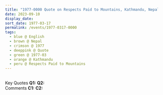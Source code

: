 ```yaml
---
title: "1977-0000 Quote on Respects Paid to Mountains, Kathmandu, Nepal"
date: 2023-09-10
display_date: 
sort_date: 1977-03-17
permalink: /events/1977-0317-0000
tags:
  - blue @ English
  - brown @ Nepal
  - crimson @ 1977
  - deeppink @ Quote
  - green @ 1977-03
  - orange @ Kathmandu
  - peru @ Respects Paid to Mountains
---
```


<br>

<wave-list>
  <list-title color="DarkSeaGreen" width="55">Key Quotes</list-title>
  <list-item color="BlanchedAlmond" width="280"><b>Q1:</b> <i></i></list-item>
  <list-item color="Lavender" width="280"><b>Q2:</b> <i></i></list-item>
</wave-list>

<br>

<wave-list>
  <list-title color="DarkSeaGreen" width="55">Comments</list-title>
  <list-item color="BlanchedAlmond" width="280"><b>C1:</b> <i></i></list-item>
  <list-item color="Lavender" width="280"><b>C2:</b> <i></i></list-item>
</wave-list>